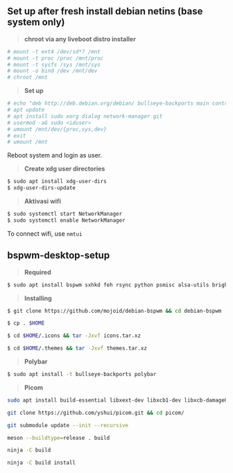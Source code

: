 ## Set up after fresh install debian netins (base system only)
> **chroot via any liveboot distro installer**
```bash
# mount -t ext4 /dev/sd*? /mnt
# mount -t proc /proc /mnt/proc
# mount -t sysfs /sys /mnt/sys
# mount -o bind /dev /mnt/dev
# chroot /mnt
```
> **Set up**
```bash
# echo "deb http://deb.debian.org/debian/ bullseye-backports main contrib non-free" >> /etc/apt/sources.list
# apt update
# apt install sudo xorg dialog network-manager git
# usermod -aG sudo <iduser>
# umount /mnt/dev/{proc,sys,dev}
# exit
# umount /mnt
```
Reboot system and login as user.

> **Create xdg user directories**
```bash
$ sudo apt install xdg-user-dirs
$ xdg-user-dirs-update
```
> **Aktivasi wifi**
```bash
$ sudo systemctl start NetworkManager
$ sudo systemctl enable NetworkManager
```
To connect wifi, use `nmtui`

## bspwm-desktop-setup
> **Required**
```bash
$ sudo apt install bspwm sxhkd feh rsync python psmisc alsa-utils brightnessctl python3-psutil dunst libnotify-bin libglib2.0-bin gsimplecal rofi lxappearance qt5ct qt5-style-plugins lxpolkit rxvt-unicode xclip scrot jq thunar thunar-archive-plugin thunar-media-tags-plugin thunar-volman ffmpegthumbnailer tumbler w3m w3m-img geany viewnior neofetch htop imagemagick ffmpeg xsettingsd
```
> **Installing**
```bash
$ git clone https://github.com/mojoid/debian-bspwm && cd debian-bspwm
```
```bash
$ cp . $HOME
```
```bash
$ cd $HOME/.icons && tar -Jxvf icons.tar.xz
```
```bash
$ cd $HOME/.themes && tar -Jxvf themes.tar.xz
```
> **Polybar**
```bash
$ sudo apt install -t bullseye-backports polybar
```
> **Picom**
```bash
sudo apt install build-essential libxext-dev libxcb1-dev libxcb-damage0-dev libxcb-xfixes0-dev libxcb-shape0-dev libxcb-render-util0-dev libxcb-render0-dev libxcb-randr0-dev libxcb-composite0-dev libxcb-image0-dev libxcb-present-dev libxcb-xinerama0-dev libxcb-glx0-dev libpixman-1-dev libdbus-1-dev libconfig-dev libgl1-mesa-dev  libpcre2-dev  libevdev-dev uthash-dev libev-dev libpcre3-dev libx11-xcb-dev ninja-build meson
```
```bash
git clone https://github.com/yshui/picom.git && cd picom/
```
```bash
git submodule update --init --recursive
```
```bash
meson --buildtype=release . build
```
```bash
ninja -C build
```
```bash
ninja -C build install
```
